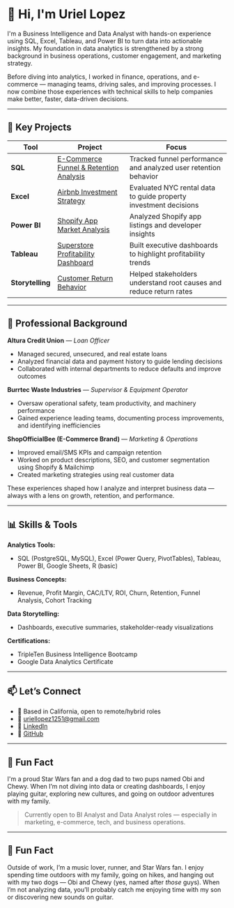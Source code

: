 # 👋 Hi, I'm Uriel Lopez

I'm a Business Intelligence and Data Analyst with hands-on experience using SQL, Excel, Tableau, and Power BI to turn data into actionable insights. My foundation in data analytics is strengthened by a strong background in business operations, customer engagement, and marketing strategy.

Before diving into analytics, I worked in finance, operations, and e-commerce — managing teams, driving sales, and improving processes. I now combine those experiences with technical skills to help companies make better, faster, data-driven decisions.

---

## 💼 Key Projects

| Tool        | Project                                                                 | Focus                                                                 |
|-------------|------------------------------------------------------------------------|-----------------------------------------------------------------------|
| **SQL**     | [E-Commerce Funnel & Retention Analysis](https://github.com/uriellopez1251/ecommerce-funnel-retention-sql) | Tracked funnel performance and analyzed user retention behavior       |
| **Excel**   | [Airbnb Investment Strategy](https://github.com/uriellopez1251/airbnb-investment-excel) | Evaluated NYC rental data to guide property investment decisions     |
| **Power BI**| [Shopify App Market Analysis](https://github.com/uriellopez1251/shopify-app-powerbi) | Analyzed Shopify app listings and developer insights                 |
| **Tableau** | [Superstore Profitability Dashboard](https://github.com/uriellopez1251/Superstore-return-analysis) | Built executive dashboards to highlight profitability trends          |
| **Storytelling** | [Customer Return Behavior](https://github.com/uriellopez1251/superstore-return-tableau) | Helped stakeholders understand root causes and reduce return rates    |

---

## 🔎 Professional Background

**Altura Credit Union** — *Loan Officer*  
- Managed secured, unsecured, and real estate loans  
- Analyzed financial data and payment history to guide lending decisions  
- Collaborated with internal departments to reduce defaults and improve outcomes  

**Burrtec Waste Industries** — *Supervisor & Equipment Operator*  
- Oversaw operational safety, team productivity, and machinery performance  
- Gained experience leading teams, documenting process improvements, and identifying inefficiencies  

**ShopOfficialBee (E-Commerce Brand)** — *Marketing & Operations*  
- Improved email/SMS KPIs and campaign retention  
- Worked on product descriptions, SEO, and customer segmentation using Shopify & Mailchimp  
- Created marketing strategies using real customer data  

These experiences shaped how I analyze and interpret business data — always with a lens on growth, retention, and performance.

---

## 📊 Skills & Tools

**Analytics Tools:**
- SQL (PostgreSQL, MySQL), Excel (Power Query, PivotTables), Tableau, Power BI, Google Sheets, R (basic)

**Business Concepts:**
- Revenue, Profit Margin, CAC/LTV, ROI, Churn, Retention, Funnel Analysis, Cohort Tracking

**Data Storytelling:**
- Dashboards, executive summaries, stakeholder-ready visualizations

**Certifications:**
- TripleTen Business Intelligence Bootcamp  
- Google Data Analytics Certificate  

---

## 📫 Let’s Connect

- 📍 Based in California, open to remote/hybrid roles  
- 📧 [uriellopez1251@gmail.com](mailto:uriellopez1251@gmail.com)  
- 🔗 [LinkedIn](https://www.linkedin.com/in/uriellopez1251/)  
- 🐙 [GitHub](https://github.com/uriellopez1251)

---

## 🎸 Fun Fact

I'm a proud Star Wars fan and a dog dad to two pups named Obi and Chewy. When I’m not diving into data or creating dashboards, I enjoy playing guitar, exploring new cultures, and going on outdoor adventures with my family.


> Currently open to BI Analyst and Data Analyst roles — especially in marketing, e-commerce, tech, and business operations.

---

## 🎵 Fun Fact

Outside of work, I’m a music lover, runner, and Star Wars fan. I enjoy spending time outdoors with my family, going on hikes, and hanging out with my two dogs — Obi and Chewy (yes, named after *those* guys). When I’m not analyzing data, you’ll probably catch me enjoying time with my son or discovering new sounds on guitar.
